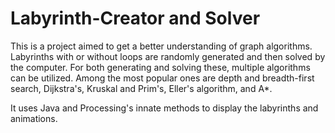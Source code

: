 # Labyrinth-Creator and Solver
This is a project aimed to get a better understanding of graph algorithms. Labyrinths with or without loops are randomly generated and then solved by the computer. For both generating and solving these, multiple algorithms can be utilized. Among the most popular ones are depth and breadth-first search, Dijkstra's, Kruskal and Prim's, Eller's algorithm, and A*.

It uses Java and Processing's innate methods to display the labyrinths and animations. 
